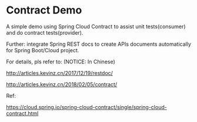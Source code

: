 # Contract Demo
A simple demo using Spring Cloud Contract to assist unit tests(consumer) and do contract tests(provider).

Further: integrate Spring REST docs to create APIs documents automatically for Spring Boot/Cloud project.



For details, pls refer to: (NOTICE: In Chinese)

http://articles.kevinz.cn/2017/12/19/restdoc/ 

http://articles.kevinz.cn/2018/02/05/contract/


Ref:

https://cloud.spring.io/spring-cloud-contract/single/spring-cloud-contract.html
